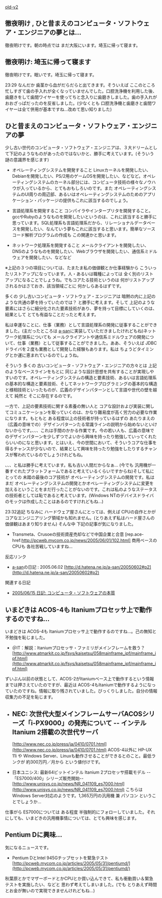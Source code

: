 [old-v2](ig050601-orig.html)

## 徹夜明け , ひと昔まえのコンピュータ・ソフトウェア・エンジニアの夢とは…

徹夜明けです。朝の時点では まだ大阪にいます。埼玉に帰って寝ます。

## 徹夜明け: 埼玉に帰って寝ます

徹夜明けです。眠いです。埼玉に帰って寝ます。

23:29 なんだか 歯茎から血がだらだらと出てきます。そういえば ここのところ忙しすぎて歯の手入れが全くなっていませんでした。口腔洗浄機を利用した後、歯磨きをして歯間ワイヤーを使ってちと念入りに歯磨きしました。歯の手入れがおおざっぱだったのを反省しました。(少なくとも 口腔洗浄機と歯磨きと歯間ワイヤーは全て併用が基本ですね…改めて思い知りました)

## ひと昔まえのコンピュータ・ソフトウェア・エンジニアの夢

少し古い世代のコンピュータ・ソフトウェア・エンジニアは、３大ドリームとして下記のようなものがあったのではないかと、勝手に考えています。(そういう謎の意識界を感じます)

* オペレーティングシステムを開発すること
  Linuxカーネルを開発したい、Debianを開発したい、PS/2用のゲームOSを開発したい、などなど。オペレーティングシステムのカーネル部分には、コンピュータ技術の様々なノウハウが入っているから、とてもおもしろいのです。また
  オペレーティングシステムのUI周りの周辺部、あるいはオペレーティングシステムのためのアプリケーション・パッケージの提供もこれに該当するのでしょう。
  
* 言語処理系を開発すること
  コンパイラやインタープリタを開発すること。gccやRubyのようなものを開発したいというのは、これに該当すると勝手に思っています。SQL処理系も言語処理系だから、リレーショナルデータベースを開発したい、なんていう夢もこれに該当すると思います。簡単なソースコード解析プログラムの作成も
  この関連かと思います。
  
* ネットワーク処理系を開発すること
  メールクライアントを開発したい、DNSのようなものを開発したい、Webブラウザを開発したい、通信系ミドルウェアを開発したい、などなど

※上記の３つの項目については、たまたま私の価値観とか仕事経験から こういったリストアップになっています。人・あるいは職種によっては 全く別のリストアップになることでしょうね。でもコアたる技術というのは 何がリストアップされるかはさておき、該当領域ごとに 何かしらあるはずです。

多くの 少し古いコンピュータ・ソフトウェア・エンジニアは 暗黙の内に上記のような共通の夢を持っていたのでは？ と勝手に考えます。そして 上記のような要素にはさらに細分化された要素技術があり、夢を持って目標にしていくのは、結果として とても有益なことだったと考えます。

私は幸運なことに、仕事（業務）として言語処理系の開発に従事することができました。(主だったところは [a-san](http://d.hatena.ne.jp/a-san/)に実装していただきましたけれどもね)ネットワーク処理系についても メールクライアントや通信系ミドルウェアの開発について、仕事（業務）として従事することができました。ああ、そういえば
JDBCドライバを２度も業務として開発した経験もあります。私は ちょうどタイミングとか運に恵まれているのでしょうね。

そういう 多くの 古いコンピュータ・ソフトウェア・エンジニアの方々とは 上記のようなベースラインをもとに 同じような設計思想を共有することが実現しやすいのです。オペレーティングシステムの構造と要素技術、あるいは言語処理系の基本的な構造と要素技術、そしてネットワークプログラミングの基本的な構造と様相技術といったものが、広義のデザインパターンとして言語や世代の壁を越えて 純然と そこに存在するのです。

一方で、上記の要素技術に関する素養の無い人と コアな設計および実装に関してコミュニケーションを取っていくのは、かなり難易度が高く労力の必要な作業になります。もともと ある程度以上の技術者が持っているはずの あたりまえの（広義の意味での）デザインパターンたる常識ラインの説明から始めないといけないからです。、、、これは手間のかかる作業です。今の若い人も、広義の意味でのデザインパターンを少しずつでよいから興味を持ったり勉強していってくれたらいいのになと思います。とはいえ、今の世間において、そういうコアな仕事を得るチャンスが少ないので、結果として興味を持ったり勉強をしたりするチャンスが奪われているのでしょうけれどもね。

、、、と私は勝手に考えています。私も古い人間だからなぁ… (今でも 汎用機が一番すぐれたプラットフォームであると考えているくらいですからね)そして私にとっての 未踏の最後のコア技術が オペレーティングシステムの開発です。私はまだ オペレーティングシステムの開発とかオペレーティングシステムに変更を加えるということをまだ行ったことがないのです。これは私のようなステータスの技術者としては恥であると考えています。(Windows NTのデバイスドライバのモックは作成したことはあるのですけれどもね…)

23:32追記 ちなみに ハードウェア屋さんにとっては、例えば CPUの自作とかがコアなエンジニアリング領域かも知れません。(とりあえず私はハード屋さんの価値観はあまり知りません) そんな中 下記の記事が気になりました。

* Transmeta、Crusoeの技術資産売却などで中国企業と合意
  [rep.ace-href:http://pcweb.mycom.co.jp/news/2005/06/01/102.html]
  商用ベースのCPUも 各社苦戦していますね…

反応リンク

* [a-san](http://d.hatena.ne.jp/a-san/)の日記 : 2005.06.02
  [http://d.hatena.ne.jp/a-san/20050602#p2](http://d.hatena.ne.jp/a-san/20050602#p2)

関連する日記

* [2005/06/15 日記: コンピュータ・ソフトウェアの本質](ig050615.html)

## いまどきは ACOS-4も Itaniumプロセッサ上で動作するのですね…

いまどきは ACOS-4も Itaniumプロセッサ上で動作するのですね…。己の無知と不勉強を恥じました。

* ＠IT：解説：Itaniumプロセッサ・ファミリがメインフレームを救う？
  [http://www.atmarkit.co.jp/fsys/kaisetsu/058mainframe_ipf/mainframe_ipf.html](http://www.atmarkit.co.jp/fsys/kaisetsu/058mainframe_ipf/mainframe_ipf.html)

ずいぶん以前の状態として、ACOS-2がItaniumベース上で動作するという情報までは押さえていたのですが、最近は ACOS-4もItaniumで動作するようになっていたのですね。情報に取り残されていました。びっくりしました。自分の情報収集力の不足を恥じます。

* NEC: 次世代大型メインフレームサーバACOSシリーズ「i-PX9000」の発売について -- インテル Itanium 2搭載の次世代サーバ
  --
  [http://www.nec.co.jp/press/ja/0410/0701.html](http://www.nec.co.jp/press/ja/0410/0701.html)
  ACOS-4以外に HP-UX 11i や Windows Server、Linuxも動作させることができるとのこと。最低ランクが 約300万円／月から
  という値付けです。
  
* 日本ユニシス: 最新64ビットインテル Itanium 2プロセッサ搭載モデル --「ES7000/400」シリーズ販売開始--
  [http://www.unisys.co.jp/news/NR_041109_es7000.html](http://www.unisys.co.jp/news/NR_041109_es7000.html)
  こちらは Windows Server対応のようです。1,365万円の汎用機 兼 パソコン ということでしょうか…

仕事がら ES7000については ある程度 半強制的にフォローしていました。それにしても、いまどきの汎用機事情については、とても興味を感じます。

## Pentium Dに興味…

気になるニュースです。

* Pentium DとIntel 945Gチップセットを緊急テスト
  [http://pcweb.mycom.co.jp/articles/2005/05/31/pentiumd/](http://pcweb.mycom.co.jp/articles/2005/05/31/pentiumd/)

秋葉原とかでマザーボードとかCPUとか買い込んできて、私も衝動買い＆緊急テストを実施したい、などと 思わず考えてしまいました。(でも とりあえず時間とお金が無いので実現できませんけれどもね…)
